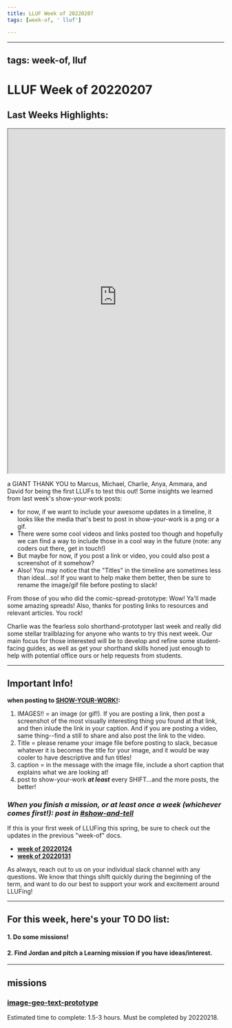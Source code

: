```yaml
---
title: LLUF Week of 20220207
tags: [week-of, ' lluf']

---
```


---
tags: week-of, lluf
---

# LLUF Week of 20220207

## Last Weeks Highlights: 

<iframe src="https://ll-timeline-machine.herokuapp.com/show/customview/ShowYourImages/JK_LLUF_WEEKLY" width="100%" height="800px" frameborder="2"></iframe>


a GIANT THANK YOU to Marcus, Michael, Charlie, Anya, Ammara, and David for being the first LLUFs to test this out!  Some insights we learned from last week's show-your-work posts:
* for now, if we want to include your awesome updates in a timeline, it looks like the media that's best to post in show-your-work is a png or a gif. 
* There were some cool videos and links posted too though and hopefully we can find a way to include those in a cool way in the future (note: any coders out there, get in touch!) 
* But maybe for now, if you post a link or video, you could also post a screenshot of it somehow?
* Also! You may notice that the "Titles" in the timeline are sometimes less than ideal...so! If you want to help make them better, then be sure to rename the image/gif file before posting to slack!

From those of you who did the comic-spread-prototype: Wow! Ya'll made some amazing spreads! Also, thanks for posting links to resources and relevant articles. You rock! 

Charlie was the fearless solo shorthand-prototyper last week and really did some stellar trailblazing for anyone who wants to try this next week. Our main focus for those interested will be to develop and refine some student-facing guides, as well as get your shorthand skills honed just enough to help with potential office ours or help requests from students.

---
## Important Info!
**when posting to [**SHOW-YOUR-WORK!**](/2pMQFrT5ScmihdRndYTz9w):** 
1.  IMAGES!! = an image (or gif!). If you are posting a link, then post a screenshot of the most visually interesting thing you found at that link, and then inlude the link in your caption. And if you are posting a video, same thing--find a still to share and also post the link to the video.
2.  Title = please rename your image file before posting to slack, becasue whatever it is becomes the title for your image, and it would be way cooler to have descriptive and fun titles!
3.  caption = in the message with the image file, include a short caption that explains what we are looking at! 
4.  post to show-your-work ***at least*** every SHIFT...and the more posts, the better!



### *When you finish a mission, or ***at least*** once a week (whichever comes first!): post in [#show-and-tell](https://bokcenter.slack.com/archives/C02SJ00USMR)*


If this is your first week of LLUFing this spring, be sure to check out the updates in the previous "week-of" docs. 
* [**week of 20220124**](https://hackmd.io/xXruiZMrTuSr-tcyky1irQ)
* [**week of 20220131**](https://hackmd.io/qaPfINzwRamZfZUoOYyesQ)


As always, reach out to us on your individual slack channel with any questions. We know that things shift quickly during the beginning of the term, and want to do our best to support your work and excitement around LLUFing!



---

## For this week, here's your TO DO list:




#### 1. Do some missions!

#### 2. Find Jordan and pitch a Learning mission if you have ideas/interest. 



---



## missions


### [image-geo-text-prototype](/yn2FHfeIQyipfau_vKmMEQ)
Estimated time to complete: 1.5-3 hours. Must be completed by 20220218.






